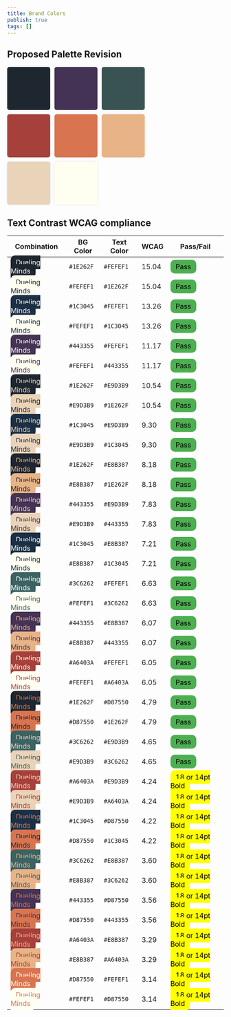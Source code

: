 ```yaml
---
title: Brand Colors
publish: true
tags: []
---
```


## Proposed Palette Revision


<style>
  .color-palette {
    display: flex;
    flex-wrap: wrap;
    width: 80%;
    gap: 10px;
  }
  .color-box {
    width: 100px;
    height: 100px;
    border-radius: 5px;
    box-shadow: 0 0 5px rgba(0, 0, 0, 0.1);
  }
  .badge {
    background-color: #4CAF50;
    color: white;
    padding: 6px 12px;
    border-radius: 10px;
  }

  .fail {
    background-color: #FF5722;
    color: white;
    border: 1px;
  }
  .pass {
	background-color: #4CAF50;
	color: black;
	border: 1px;
  }
  .borderline {
	background-color: yellow;
	color: black;
  }
</style>

<div class="color-palette">
  <div class="color-box" style="background-color: #1E262F"></div>
  <div class="color-box" style="background-color: #443355;"></div>
  <div class="color-box" style="background-color: #395252;"></div>
  <div class="color-box" style="background-color: #A6403A;"></div>
  <div class="color-box" style="background-color: #D87550;"></div>
  <div class="color-box" style="background-color: #E8B387;"></div>
  <div class="color-box" style="background-color: #E9D3B9;"></div>
  <div class="color-box" style="background-color: #FEFEF1;"></div>
</div>



## Text Contrast WCAG compliance

| Combination                                                                                 | BG  Color | Text Color | WCAG  | Pass/Fail                                             |
| ------------------------------------------------------------------------------------------- | --------- | ---------- | ----- | ----------------------------------------------------- |
| <span class="badge" style="background-color: #1E262F; color: #FEFEF1;">Dueling Minds</span> | `#1E262F` | `#FEFEF1`  | 15.04 | <span class="pass badge">Pass</span>                  |
| <span class="badge" style="background-color: #FEFEF1; color: #1E262F;">Dueling Minds</span> | `#FEFEF1` | `#1E262F`  | 15.04 | <span class="pass badge">Pass</span>                  |
| <span class="badge" style="background-color: #1C3045; color: #FEFEF1;">Dueling Minds</span> | `#1C3045` | `#FEFEF1`  | 13.26 | <span class="pass badge">Pass</span>                  |
| <span class="badge" style="background-color: #FEFEF1; color: #1C3045;">Dueling Minds</span> | `#FEFEF1` | `#1C3045`  | 13.26 | <span class="pass badge">Pass</span>                  |
| <span class="badge" style="background-color: #443355; color: #FEFEF1;">Dueling Minds</span> | `#443355` | `#FEFEF1`  | 11.17 | <span class="pass badge">Pass</span>                  |
| <span class="badge" style="background-color: #FEFEF1; color: #443355;">Dueling Minds</span> | `#FEFEF1` | `#443355`  | 11.17 | <span class="pass badge">Pass</span>                  |
| <span class="badge" style="background-color: #1E262F; color: #E9D3B9;">Dueling Minds</span> | `#1E262F` | `#E9D3B9`  | 10.54 | <span class="pass badge">Pass</span>                  |
| <span class="badge" style="background-color: #E9D3B9; color: #1E262F;">Dueling Minds</span> | `#E9D3B9` | `#1E262F`  | 10.54 | <span class="pass badge">Pass</span>                  |
| <span class="badge" style="background-color: #1C3045; color: #E9D3B9;">Dueling Minds</span> | `#1C3045` | `#E9D3B9`  | 9.30  | <span class="pass badge">Pass</span>                  |
| <span class="badge" style="background-color: #E9D3B9; color: #1C3045;">Dueling Minds</span> | `#E9D3B9` | `#1C3045`  | 9.30  | <span class="pass badge">Pass</span>                  |
| <span class="badge" style="background-color: #1E262F; color: #E8B387;">Dueling Minds</span> | `#1E262F` | `#E8B387`  | 8.18  | <span class="pass badge">Pass</span>                  |
| <span class="badge" style="background-color: #E8B387; color: #1E262F;">Dueling Minds</span> | `#E8B387` | `#1E262F`  | 8.18  | <span class="pass badge">Pass</span>                  |
| <span class="badge" style="background-color: #443355; color: #E9D3B9;">Dueling Minds</span> | `#443355` | `#E9D3B9`  | 7.83  | <span class="pass badge">Pass</span>                  |
| <span class="badge" style="background-color: #E9D3B9; color: #443355;">Dueling Minds</span> | `#E9D3B9` | `#443355`  | 7.83  | <span class="pass badge">Pass</span>                  |
| <span class="badge" style="background-color: #1C3045; color: #FEFEF1;">Dueling Minds</span> | `#1C3045` | `#E8B387`  | 7.21  | <span class="pass badge">Pass</span>                  |
| <span class="badge" style="background-color: #FEFEF1; color: #1C3045;">Dueling Minds</span> | `#E8B387` | `#1C3045`  | 7.21  | <span class="pass badge">Pass</span>                  |
| <span class="badge" style="background-color: #3C6262; color: #FEFEF1;">Dueling Minds</span> | `#3C6262` | `#FEFEF1`  | 6.63  | <span class="pass badge">Pass</span>                  |
| <span class="badge" style="background-color: #FEFEF1; color: #3C6262;">Dueling Minds</span> | `#FEFEF1` | `#3C6262`  | 6.63  | <span class="pass badge">Pass</span>                  |
| <span class="badge" style="background-color: #443355; color: #E8B387;">Dueling Minds</span> | `#443355` | `#E8B387`  | 6.07  | <span class="pass badge">Pass</span>                  |
| <span class="badge" style="background-color: #E8B387; color: #443355;">Dueling Minds</span> | `#E8B387` | `#443355`  | 6.07  | <span class="pass badge">Pass</span>                  |
| <span class="badge" style="background-color: #A6403A; color: #FEFEF1;">Dueling Minds</span> | `#A6403A` | `#FEFEF1`  | 6.05  | <span class="pass badge">Pass</span>                  |
| <span class="badge" style="background-color: #FEFEF1; color: #A6403A;">Dueling Minds</span> | `#FEFEF1` | `#A6403A`  | 6.05  | <span class="pass badge">Pass</span>                  |
| <span class="badge" style="background-color: #1E262F; color: #D87550;">Dueling Minds</span> | `#1E262F` | `#D87550`  | 4.79  | <span class="pass badge">Pass</span>                  |
| <span class="badge" style="background-color: #D87550; color: #1E262F;">Dueling Minds</span> | `#D87550` | `#1E262F`  | 4.79  | <span class="pass badge">Pass</span>                  |
| <span class="badge" style="background-color: #3C6262; color: #E9D3B9;">Dueling Minds</span> | `#3C6262` | `#E9D3B9`  | 4.65  | <span class="pass badge">Pass</span>                  |
| <span class="badge" style="background-color: #E9D3B9; color: #3C6262;">Dueling Minds</span> | `#E9D3B9` | `#3C6262`  | 4.65  | <span class="pass badge">Pass</span>                  |
| <span class="badge" style="background-color: #A6403A; color: #E9D3B9;">Dueling Minds</span> | `#A6403A` | `#E9D3B9`  | 4.24  | <span class="borderline badge">18 or 14pt Bold</span> |
| <span class="badge" style="background-color: #E9D3B9; color: #A6403A;">Dueling Minds</span> | `#E9D3B9` | `#A6403A`  | 4.24  | <span class="borderline badge">18 or 14pt Bold</span> |
| <span class="badge" style="background-color: #1C3045; color: #D87550;">Dueling Minds</span> | `#1C3045` | `#D87550`  | 4.22  | <span class="borderline badge">18 or 14pt Bold</span> |
| <span class="badge" style="background-color: #D87550; color: #1C3045;">Dueling Minds</span> | `#D87550` | `#1C3045`  | 4.22  | <span class="borderline badge">18 or 14pt Bold</span> |
| <span class="badge" style="background-color: #3C6262; color: #E8B387;">Dueling Minds</span> | `#3C6262` | `#E8B387`  | 3.60  | <span class="borderline badge">18 or 14pt Bold</span> |
| <span class="badge" style="background-color: #E8B387; color: #3C6262;">Dueling Minds</span> | `#E8B387` | `#3C6262`  | 3.60  | <span class="borderline badge">18 or 14pt Bold</span> |
| <span class="badge" style="background-color: #443355; color: #D87550;">Dueling Minds</span> | `#443355` | `#D87550`  | 3.56  | <span class="borderline badge">18 or 14pt Bold</span> |
| <span class="badge" style="background-color: #D87550; color: #443355;">Dueling Minds</span> | `#D87550` | `#443355`  | 3.56  | <span class="borderline badge">18 or 14pt Bold</span> |
| <span class="badge" style="background-color: #A6403A; color: #E8B387;">Dueling Minds</span> | `#A6403A` | `#E8B387`  | 3.29  | <span class="borderline badge">18 or 14pt Bold</span> |
| <span class="badge" style="background-color: #E8B387; color: #A6403A;">Dueling Minds</span> | `#E8B387` | `#A6403A`  | 3.29  | <span class="borderline badge">18 or 14pt Bold</span> |
| <span class="badge" style="background-color: #D87550; color: #FEFEF1;">Dueling Minds</span> | `#D87550` | `#FEFEF1`  | 3.14  | <span class="borderline badge">18 or 14pt Bold</span> |
| <span class="badge" style="background-color: #FEFEF1; color: #D87550;">Dueling Minds</span> | `#FEFEF1` | `#D87550`  | 3.14  | <span class="borderline badge">18 or 14pt Bold</span> |

